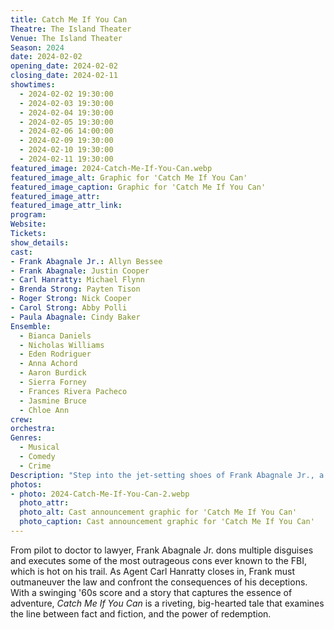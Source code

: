 ```yaml
---
title: Catch Me If You Can
Theatre: The Island Theater
Venue: The Island Theater
Season: 2024
date: 2024-02-02
opening_date: 2024-02-02
closing_date: 2024-02-11
showtimes:
  - 2024-02-02 19:30:00
  - 2024-02-03 19:30:00
  - 2024-02-04 19:30:00
  - 2024-02-05 19:30:00
  - 2024-02-06 14:00:00
  - 2024-02-09 19:30:00
  - 2024-02-10 19:30:00
  - 2024-02-11 19:30:00
featured_image: 2024-Catch-Me-If-You-Can.webp
featured_image_alt: Graphic for 'Catch Me If You Can'
featured_image_caption: Graphic for 'Catch Me If You Can'
featured_image_attr: 
featured_image_attr_link: 
program: 
Website: 
Tickets: 
show_details: 
cast:
- Frank Abagnale Jr.: Allyn Bessee 
- Frank Abagnale: Justin Cooper
- Carl Hanratty: Michael Flynn
- Brenda Strong: Payten Tison
- Roger Strong: Nick Cooper
- Carol Strong: Abby Polli
- Paula Abagnale: Cindy Baker
Ensemble:
  - Bianca Daniels
  - Nicholas Williams
  - Eden Rodriguer
  - Anna Achord
  - Aaron Burdick
  - Sierra Forney
  - Frances Rivera Pacheco
  - Jasmine Bruce
  - Chloe Ann
crew:
orchestra:
Genres:
  - Musical
  - Comedy
  - Crime
Description: "Step into the jet-setting shoes of Frank Abagnale Jr., a charming con artist who bluffs his way through life and leaves dazzled victims in his wake. This high-flying musical spectacle chronicles the true story of an audacious young imposter with a knack for forgery and elusion."
photos:
- photo: 2024-Catch-Me-If-You-Can-2.webp
  photo_attr: 
  photo_alt: Cast announcement graphic for 'Catch Me If You Can'
  photo_caption: Cast announcement graphic for 'Catch Me If You Can'
---
```

From pilot to doctor to lawyer, Frank Abagnale Jr. dons multiple disguises and executes some of the most outrageous cons ever known to the FBI, which is hot on his trail. As Agent Carl Hanratty closes in, Frank must outmaneuver the law and confront the consequences of his deceptions. With a swinging '60s score and a story that captures the essence of adventure, *Catch Me If You Can* is a riveting, big-hearted tale that examines the line between fact and fiction, and the power of redemption.

